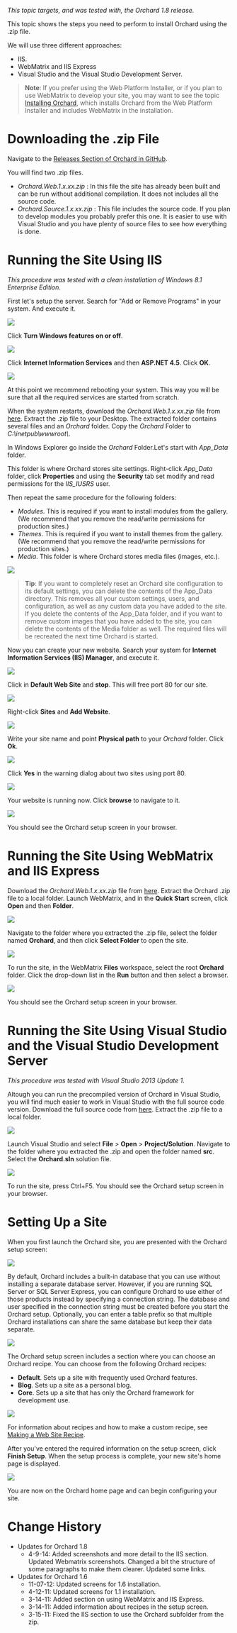 *This topic targets, and was tested with, the Orchard 1.8 release.*

This topic shows the steps you need to perform to install Orchard using the .zip file.

We will use three different approaches:

* IIS.
* WebMatrix and IIS Express
* Visual Studio and the Visual Studio Development Server.

> **Note**: If you prefer using the Web Platform Installer, or if you plan to use WebMatrix to develop your site, you may want to see the topic [Installing Orchard](Installing-Orchard), which installs Orchard from the Web Platform Installer and includes WebMatrix in the installation.


# Downloading the .zip File

Navigate to the [Releases Section of Orchard in GitHub](https://github.com/OrchardCMS/Orchard/releases). 

You will find two .zip files.

* _Orchard.Web.1.x.xx.zip_ : In this file the site has already been built and can be run without additional compilation. It does not includes all the source code.
* _Orchard.Source.1.x.xx.zip_ : This file includes the source code. If you plan to develop modules you probably prefer this one. It is easier to use with Visual Studio and you have plenty of source files to see how everything is done.


# Running the Site Using IIS
*This procedure was tested with a clean installation of Windows 8.1 Enterprise Edition.*

First let's setup the server. Search for "Add or Remove Programs" in your system. And execute it.

![](/Attachments/Manually-installing-Orchard-zip-file/IISSearchForAddRemovePrograms.png)

Click **Turn Windows features on or off**.

![](/Attachments/Manually-installing-Orchard-zip-file/IISTurnOnWindowsFeatures.png)

Click **Internet Information Services** and then **ASP.NET 4.5**. Click **OK**.

![](/Attachments/Manually-installing-Orchard-zip-file/IISEnableIISAndASP45.png)

At this point we recommend rebooting your system. This way you will be sure that all the required services are started from scratch.

When the system restarts, download the _Orchard.Web.1.x.xx.zip_ file from [here](http://orchard.codeplex.com/releases/view/115750). Extract the .zip file to your Desktop. The extracted folder contains several files and an *Orchard* folder.
Copy the *Orchard* Folder to *C:\inetpub\wwwroot\\*.

In Windows Explorer go inside the *Orchard* Folder.Let's start with *App\_Data* folder.

This folder is where Orchard stores site settings. Right-click *App\_Data* folder, click **Properties** and using the **Security** tab set modify and read permissions for the *IIS\_IUSRS* user.

Then repeat the same procedure for the following folders:

* _Modules_. This is required if you want to install modules from the gallery. (We recommend that you remove the read/write permissions for production sites.)
* _Themes_. This is required if you want to install themes from the gallery. (We recommend that you remove the read/write permissions for production sites.)
* _Media_. This folder is where Orchard stores media files (images, etc.).


![](/Attachments/Manually-installing-Orchard-zip-file/IISSetFolderPermissions.png)

> **Tip**: If you want to completely reset an Orchard site configuration to its default settings, you can delete the contents of the App\_Data directory. This removes all your custom settings, users, and configuration, as well as any custom data you have added to the site. 
If you delete the contents of the App\_Data folder, and if you want to remove custom images that you have added to the site, you can delete the contents of the Media folder as well. The required files will be recreated the next time Orchard is started.


Now you can create your new website. Search your system for **Internet Information Services (IIS) Manager**, and execute it.

![](/Attachments/Manually-installing-Orchard-zip-file/IISOpenIISManager.png)

Click in **Default Web Site** and **stop**. This will free port 80 for our site.

![](/Attachments/Manually-installing-Orchard-zip-file/IISStopDefaultWebSite.png)


Right-click **Sites** and **Add Website**.

![](/Attachments/Manually-installing-Orchard-zip-file/IISAddANewWebsite.png)

Write your site name and point **Physical path** to your *Orchard* folder. Click **Ok**.

![](/Attachments/Manually-installing-Orchard-zip-file/IISAddWebsiteScreen.png)

Click **Yes** in the warning dialog about two sites using port 80.

![](/Attachments/Manually-installing-Orchard-zip-file/IISPort80Conflict.png)

Your website is running now. Click **browse** to navigate to it.

![](/Attachments/Manually-installing-Orchard-zip-file/IISBrowseToSite.png)

You should see the Orchard setup screen in your browser.

# Running the Site Using WebMatrix and IIS Express

Download the _Orchard.Web.1.x.xx.zip_ file from [here](http://orchard.codeplex.com/releases/view/115750). Extract the Orchard .zip file to a local folder. Launch WebMatrix, and in the **Quick Start** screen, click **Open** and then **Folder**.

![](/Attachments/Manually-installing-Orchard-zip-file/IISWMOpenFolder.png)

 Navigate to the folder where you extracted the .zip file, select the folder named **Orchard**, and then click **Select Folder** to open the site.

![](/Attachments/Manually-installing-Orchard-zip-file/IISWMSelectFolder.png)

To run the site, in the WebMatrix **Files** workspace, select the root **Orchard** folder. Click the drop-down list in the **Run** button and then select a browser.

![](/Attachments/Manually-installing-Orchard-zip-file/IISWMRun.png)

You should see the Orchard setup screen in your browser.

# Running the Site Using Visual Studio and the Visual Studio Development Server
*This procedure was tested with Visual Studio 2013 Update 1.*

Altough you can run the precompiled version of Orchard in Visual Studio, you will find much easier to work in Visual Studio with the full source code version. 
Download the full source code from [here](http://orchard.codeplex.com/releases/view/115750). Extract the .zip file to a local folder.

![](/Attachments/Manually-installing-Orchard-zip-file/contents_of_source_zip_file.png)

 Launch Visual Studio and select **File** > **Open** > **Project/Solution**. Navigate to the folder where you extracted the .zip and open the folder named **src**. Select the **Orchard.sln** solution file.

![](/Attachments/Manually-installing-Orchard-zip-file/VSOpenSolution.PNG)

To run the site, press Ctrl+F5. You should see the Orchard setup screen in your browser.

# Setting Up a Site

When you first launch the Orchard site, you are presented with the Orchard setup screen: 

![](../Upload/screenshots/get_started_dialog_1.png)

By default, Orchard includes a built-in database that you can use without installing a separate database server. However, if you are running SQL Server or SQL Server Express, you can configure Orchard to use either of those products instead by specifying a connection string. The database and user specified in the connection string must be created before you start the Orchard setup.  Optionally, you can enter a table prefix so that multiple Orchard installations can share the same database but keep their data separate.

![](../Upload/screenshots_85/setup_sqlserver.png)

The Orchard setup screen includes a section where you can choose an Orchard recipe. You can choose from the following Orchard recipes:

* **Default**. Sets up a site with frequently used Orchard features.
* **Blog**. Sets up a site as a personal blog.
* **Core**. Sets up a site that has only the Orchard framework for development use.

![](../Upload/screenshots/get_started_recipe.png)

For information about recipes and how to make a custom recipe, see [Making a Web Site Recipe](http://orchardproject.net/docs/Making-a-Web-Site-Recipe.ashx). 

After you've entered the required information on the setup screen, click **Finish Setup**. When the setup process is complete, your new site's home page is displayed.

![](../Upload/screenshots_675/Install_finished.png)

You are now on the Orchard home page and can begin configuring your site.

  

# Change History
* Updates for Orchard 1.8
    * 4-9-14: Added screenshots and more detail to the IIS section. Updated Webmatrix screenshots. Changed a bit the structure of some paragraphs to make them clearer. Updated some links.
* Updates for Orchard 1.6
    * 11-07-12: Updated screens for 1.6 installation.
	* 4-12-11: Updated screens for 1.1 installation.
    * 3-14-11: Added section on using WebMatrix and IIS Express.
    * 3-14-11: Added information about recipes in the setup screen.
    * 3-15-11: Fixed the IIS section to use the Orchard subfolder from the zip.
	

